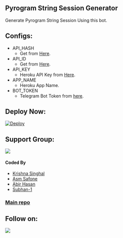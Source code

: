 ## Pyrogram String Session Generator
Generate Pyrogram String Session Using this bot.

## Configs:
- API_HASH
  - Get from [Here](https://my.telegram.org).
- API_ID
  - Get from [Here](https://my.telegram.org).
- API_KEY
  - Heroku API Key from [Here](https://dashboard.heroku.com/account).
- APP_NAME
  - Heroku App Name.
- BOT_TOKEN
  - Telegram Bot Token from [here](https://t.me/BotFather).

## Deploy Now:
[![Deploy](https://www.herokucdn.com/deploy/button.svg)](https://heroku.com/deploy?template=https://github.com/Subhan-1/TG-StringSession)

## Support Group:
<a href="https://t.me/Hollywood_0980"><img src="https://img.shields.io/badge/Telegram-Join%20Telegram%20Group-blue.svg?logo=telegram"></a>

#### Coded By
- [Krishna Singhal](https://github.com/Krishna-Singhal)
- [Asm Safone](https://github.com/AsmSafone)
- [Abir Hasan](https://github.com/AbirHasan2005)
- [Subhan-1](https://github.com/subhan-1)

### [Main repo](https://github.com/Krishna-Singhal/genStr)

## Follow on:
<p align="left">
<a href="https://github.com/subhan-1"><img src="https://img.shields.io/badge/GitHub-Follow%20on%20GitHub-inactive.svg?logo=github"></a>
</p>

